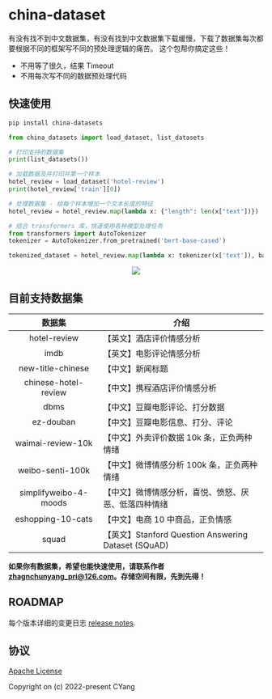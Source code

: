 # china-dataset

<!-- <p align="center">
    <img src="http://aimaksen.bslience.cn/china-datasets-logo.jpg">
</p> -->

<!-- <p align="center">
    <a href="https://github.com/CYang828/china-datasets">
        <img src="https://travis-ci.org/CYang828/china-datasets.svg?branch=master" alt="fastweb">
    </a>
</p> -->

有没有找不到中文数据集，有没有找到中文数据集下载缓慢，下载了数据集每次都要根据不同的框架写不同的预处理逻辑的痛苦。
这个包帮你搞定这些！

- 不用等了很久，结果 Timeout
- 不用每次写不同的数据预处理代码

## 快速使用

```bash
pip install china-datasets
```

```python
from china_datasets import load_dataset, list_datasets

# 打印支持的数据集
print(list_datasets())

# 加载数据及并打印并第一个样本
hotel_review = load_dataset('hotel-review')
print(hotel_review['train'][0])

# 处理数据集 - 给每个样本增加一个文本长度的特征
hotel_review = hotel_review.map(lambda x: {"length": len(x["text"])})

# 结合 transformers 库，快速使用各种模型处理任务
from transformers import AutoTokenizer
tokenizer = AutoTokenizer.from_pretrained('bert-base-cased')

tokenized_dataset = hotel_review.map(lambda x: tokenizer(x['text']), batched=True)
```

<p align="center">
    <img src="http://aimaksen.bslience.cn/screanshot-datasets.gif" />
</p>

## 目前支持数据集

|       数据集      | 介绍                     |
|:-----------------:|--------------------------|
| hotel-review      | 【英文】酒店评价情感分析 |
| imdb              | 【英文】电影评论情感分析 |
| new-title-chinese | 【中文】新闻标题         |
| chinese-hotel-review | 【中文】携程酒店评价情感分析  |
| dbms | 【中文】豆瓣电影评论、打分数据  |
| ez-douban | 【中文】豆瓣电影信息、打分、评论  |
| waimai-review-10k | 【中文】外卖评价数据 10k 条，正负两种情绪  |
| weibo-senti-100k | 【中文】微博情感分析 100k 条，正负两种情绪  |
| simplifyweibo-4-moods | 【中文】微博情感分析，喜悦、愤怒、厌恶、低落四种情绪 |
| eshopping-10-cats | 【中文】电商 10 中商品，正负情感 |
| squad | 【英文】Stanford Question Answering Dataset (SQuAD) |


**如果你有数据集，希望也能快速使用，请联系作者 zhagnchunyang_pri@126.com。存储空间有限，先到先得！**


## ROADMAP

每个版本详细的变更日志 [release notes](https://github.com/CYang828/china-datasets/ROADMAP.md).

## 协议
[Apache License](https://github.com/CYang828/china-datasets/LICENSE.md)

Copyright on (c) 2022-present CYang
